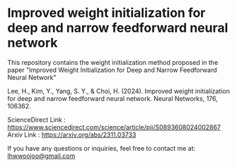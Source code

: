 # Improved weight initialization for deep and narrow feedforward neural network

This repository contains the weight initialization method proposed in the paper "Improved Weight Initialization for Deep and Narrow Feedforward Neural Network"

Lee, H., Kim, Y., Yang, S. Y., & Choi, H. (2024). Improved weight initialization for deep and narrow feedforward neural network. Neural Networks, 176, 106362. 

ScienceDirect Link : https://www.sciencedirect.com/science/article/pii/S0893608024002867    
Arxiv Link : https://arxiv.org/abs/2311.03733 

If you have any questions or inquiries, feel free to contact me at: lhwwoojoo@gmail.com
